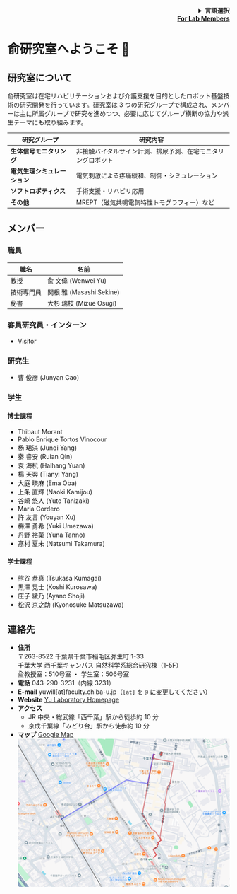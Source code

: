 <!-- Language selector -->
<div align="right">
  <details>
    <summary><strong>言語選択</strong></summary>
    <p>
      <a href="README.md">English</a><br>
      <strong>日本語</strong><br>
      <a href="README.zh.md">中文</a>
    </p>
  </details>
</div>
<div align="right"><a href="README_internal.md"><strong>For Lab Members</strong></a></div>

# 俞研究室へようこそ 🎉

## 研究室について
俞研究室は在宅リハビリテーションおよび介護支援を目的としたロボット基盤技術の研究開発を行っています。研究室は 3 つの研究グループで構成され、メンバーは主に所属グループで研究を進めつつ、必要に応じてグループ横断の協力や派生テーマにも取り組みます。

| 研究グループ | 研究内容 |
|--------------|----------|
| **生体信号モニタリング** | 非接触バイタルサイン計測、排尿予測、在宅モニタリングロボット |
| **電気生理シミュレーション** | 電気刺激による疼痛緩和、制御・シミュレーション |
| **ソフトロボティクス** | 手術支援・リハビリ応用 |
| **その他** | MREPT（磁気共鳴電気特性トモグラフィー）など |

## メンバー

### 職員
| 職名 | 名前 |
|------|------|
| 教授 | 兪 文偉 (Wenwei Yu) |
| 技術専門員 | 関根 雅 (Masashi Sekine) |
| 秘書 | 大杉 瑞枝 (Mizue Osugi) |

### 客員研究員・インターン
- Visitor

### 研究生
- 曹 俊彦 (Junyan Cao)

### 学生

#### 博士課程
- Thibaut Morant  
- Pablo Enrique Tortos Vinocour  
- 杨 珺淇 (Junqi Yang)  
- 秦 睿安 (Ruian Qin)  
- 袁 海杭 (Haihang Yuan)  
- 楊 天羿 (Tianyi Yang)  
- 大庭 瑛麻 (Ema Oba)  
- 上条 直輝 (Naoki Kamijou)  
- 谷崎 悠人 (Yuto Tanizaki)  
- Maria Cordero  
- 許 友言 (Youyan Xu)  
- 梅澤 勇希 (Yuki Umezawa)  
- 丹野 裕菜 (Yuna Tanno)  
- 髙村 夏未 (Natsumi Takamura)  

#### 学士課程
- 熊谷 恭真 (Tsukasa Kumagai)  
- 黒澤 晃士 (Koshi Kurosawa)  
- 庄子 綾乃 (Ayano Shoji)  
- 松沢 京之助 (Kyonosuke Matsuzawa)  

## 連絡先
- **住所**  
  〒263-8522 千葉県千葉市稲毛区弥生町 1-33  
  千葉大学 西千葉キャンパス 自然科学系総合研究棟（1-5F）  
  兪教授室：510号室 ・ 学生室：506号室  
- **電話** 043-290-3231（内線 3231）  
- **E-mail** yuwill[at]faculty.chiba-u.jp（`[at]` を `@` に変更してください）  
- **Website** [Yu Laboratory Homepage](https://www.tms.chiba-u.jp/~yu/)  
- **アクセス**  
  - JR 中央・総武線「西千葉」駅から徒歩約 10 分  
  - 京成千葉線「みどり台」駅から徒歩約 10 分  
- **マップ** [Google Map](https://www.google.com/maps/d/u/0/viewer?mid=12scAzojhL9GfQjTKM94JG1AZhD0&femb=1&ll=35.625353043057785%2C140.10115050000002&z=17)  
  <img src="../docs/img/yu_lab_access.png?raw=true" alt="西千葉駅・みどり台駅から俞研究室までの徒歩ルート" width="600" />
